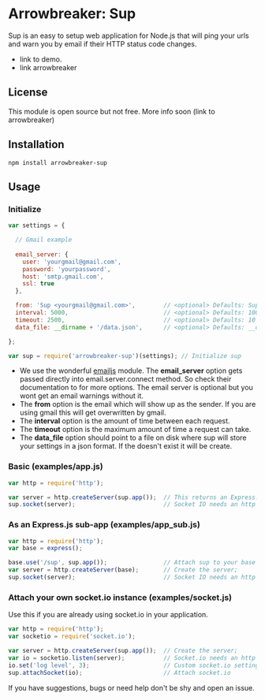 # Arrowbreaker: Sup

Sup is an easy to setup web application for Node.js that will ping your urls and warn you by email if their HTTP status code changes.

- link to demo.
- link arrowbreaker

## License

This module is open source but not free. More info soon (link to arrowbreaker)

## Installation

```shell
npm install arrowbreaker-sup
```

## Usage

### Initialize

```js
var settings = {

  // Gmail example
  
  email_server: {
    user: 'yourgmail@gmail.com',
    password: 'yourpassword',
    host: 'smtp.gmail.com',
    ssl: true
  },

  from: 'Sup <yourgmail@gmail.com>',        // <optional> Defaults: Sup <sup@arrowbreaker.com>
  interval: 5000,                           // <optional> Defaults: 10000
  timeout: 2500,                            // <optional> Defaults: 10 seconds
  data_file: __dirname + '/data.json',      // <optional> Defaults: __dirname/data.json

};

var sup = require('arrowbreaker-sup')(settings); // Initialize sup

``` 

- We use the wonderful [emailjs](https://github.com/eleith/emailjs) module. The **email_server** option gets passed directly into email.server.connect method. So check their documentation to for more options. The email server is optional but you wont get an email warnings without it.
- The **from** option is the email which will show up as the sender. If you are using gmail this will get overwritten by gmail.
- The **interval** option is the amount of time between each request. 
- The **timeout** option is the maximum amount of time a request can take.
- The **data_file** option should point to a file on disk where sup will store your settings in a json format. If the doesn't exist it will be create.

### Basic (examples/app.js)

```js
var http = require('http');

var server = http.createServer(sup.app());  // This returns an Express.js app and creates an http server;
sup.socket(server);                         // Socket IO needs an http server
```

### As an Express.js sub-app (examples/app_sub.js)

```js
var http = require('http');
var base = express();

base.use('/sup', sup.app());                // Attach sup to your base app
var server = http.createServer(base);       // Create the server;
sup.socket(server);                         // Socket IO needs an http server
```

### Attach your own socket.io instance (examples/socket.js)

Use this if you are already using socket.io in your application.

```js
var http = require('http');
var socketio = require('socket.io');

var server = http.createServer(sup.app());  // Create the server;
var io = socketio.listen(server);           // Socket.io needs an http server
io.set('log level', 3);                     // Custom socket.io settings
sup.attachSocket(io);                       // Attach socket.io
```

If you have suggestions, bugs or need help don't be shy and open an issue.
